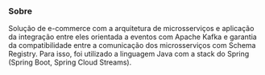 ### Sobre
Solução de e-commerce com a arquitetura de microsserviços e aplicação da integração entre eles orientada a eventos com Apache Kafka e garantia da compatibilidade entre a comunicação dos microsserviços com Schema Registry. Para isso, foi utilizado a linguagem Java com a stack do Spring (Spring Boot, Spring Cloud Streams).